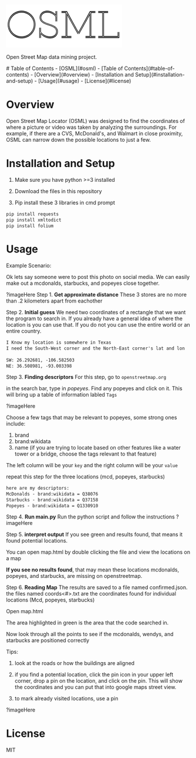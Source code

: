 <div style="">
<img src="https://github.com/bear102/osml/blob/main/img/osml.png"></img>

Open Street Map data mining project. 
</div>
# Table of Contents
- [OSML](#osml)
- [Table of Contents](#table-of-contents)
- [Overview](#overview)
- [Installation and Setup](#installation-and-setup)
- [Usage](#usage)
- [License](#license)



# Overview

Open Street Map Locator (OSML) was designed to find the coordinates of where a picture or video was taken by analyzing the surroundings. For example, if there are a CVS, McDonald's, and Walmart in close proximity, OSML can narrow down the possible locations to just a few.


# Installation and Setup


1. Make sure you have python >=3 installed

2. Download the files in this repository

3. Pip install these 3 libraries in cmd prompt
```
pip install requests
pip install xmltodict
pip install folium
```



# Usage

Example Scenario:

Ok lets say someone were to post this photo on social media. We can easily make out a mcdonalds, starbucks, and popeyes close together.

?imageHere
Step 1. **Get approximate distance** These 3 stores are no more than .2 kilometers apart from eachother



Step 2. **Initial guess** We need two coordinates of a rectangle that   we want the program to search in. If you already have a general idea of where the location is you can use that. If you do not you can use the entire world or an entire country.

    I Know my location is somewhere in Texas
    I need the South-West corner and the North-East corner's lat and lon

    SW: 26.292681, -106.582503
    NE: 36.508981, -93.003398



Step 3. **Finding descriptors** For this step, go to `openstreetmap.org`

in the search bar, type in *popeyes*. Find any popeyes and click on it. This will bring up a table of information labled `Tags`

?imageHere

Choose a few tags that may be relevant to popeyes, some strong ones include:
1. brand
2. brand:wikidata
3. name
(if you are trying to locate based on other features like a water tower or a bridge, choose the tags relevant to that feature)

The left column will be your `key` and the right column will be your `value`

repeat this step for the three locations (mcd, popeyes, starbucks)

    here are my descriptors:
    McDonalds - brand:wikidata = Q38076
    Starbucks - brand:wikidata = Q37158
    Popeyes - brand:wikidata = Q1330910


Step 4. **Run main.py** Run the python script and follow the instructions ?imageHere


Step 5. **interpret output** If you see green and results found, that means it found potential locations. 

You can open map.html by double clicking the file and view the locations on a map

**If you see no results found**, that may mean these locations mcdonalds, popeyes, and starbucks, are missing on openstreetmap.


Step 6. **Reading Map** The results are saved to a file named confirmed.json. the files named coords<#>.txt are the coordinates found for individual locations (Mcd, popeyes, starbucks)

Open map.html

The area highlighted in green is the area that the code searched in.

Now look through all the points to see if the mcdonalds, wendys, and starbucks are positioned correctly

Tips:
1. look at the roads or how the buildings are aligned

2. if you find a potential location, click the pin icon in your upper left corner, drop a pin on the location, and click on the pin. This will show the coordinates and you can put that into google maps street view.

3. to mark already visited locations, use a pin
   

?imageHere




# License

MIT

